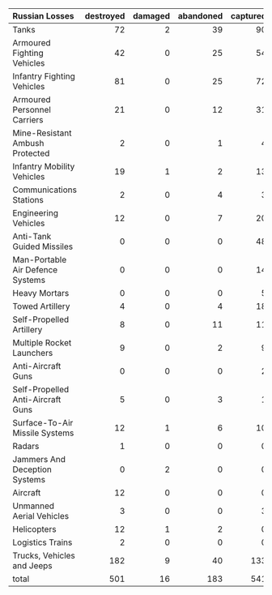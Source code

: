 | Russian Losses                    |   destroyed |   damaged |   abandoned |   captured |   total |
|:----------------------------------|------------:|----------:|------------:|-----------:|--------:|
| Tanks                             |          72 |         2 |          39 |         90 |     203 |
| Armoured Fighting Vehicles        |          42 |         0 |          25 |         54 |     121 |
| Infantry Fighting Vehicles        |          81 |         0 |          25 |         72 |     178 |
| Armoured Personnel Carriers       |          21 |         0 |          12 |         31 |      64 |
| Mine-Resistant Ambush Protected   |           2 |         0 |           1 |          4 |       7 |
| Infantry Mobility Vehicles        |          19 |         1 |           2 |         13 |      35 |
| Communications Stations           |           2 |         0 |           4 |          3 |       9 |
| Engineering Vehicles              |          12 |         0 |           7 |         20 |      39 |
| Anti-Tank Guided Missiles         |           0 |         0 |           0 |         48 |      48 |
| Man-Portable Air Defence Systems  |           0 |         0 |           0 |         14 |      14 |
| Heavy Mortars                     |           0 |         0 |           0 |          5 |       5 |
| Towed Artillery                   |           4 |         0 |           4 |         18 |      26 |
| Self-Propelled Artillery          |           8 |         0 |          11 |         11 |      30 |
| Multiple Rocket Launchers         |           9 |         0 |           2 |          9 |      20 |
| Anti-Aircraft Guns                |           0 |         0 |           0 |          2 |       2 |
| Self-Propelled Anti-Aircraft Guns |           5 |         0 |           3 |          1 |       9 |
| Surface-To-Air Missile Systems    |          12 |         1 |           6 |         10 |      29 |
| Radars                            |           1 |         0 |           0 |          0 |       1 |
| Jammers And Deception Systems     |           0 |         2 |           0 |          0 |       2 |
| Aircraft                          |          12 |         0 |           0 |          0 |      12 |
| Unmanned Aerial Vehicles          |           3 |         0 |           0 |          3 |       6 |
| Helicopters                       |          12 |         1 |           2 |          0 |      15 |
| Logistics Trains                  |           2 |         0 |           0 |          0 |       2 |
| Trucks, Vehicles and Jeeps        |         182 |         9 |          40 |        133 |     364 |
| total                             |         501 |        16 |         183 |        541 |    1241 |